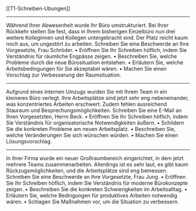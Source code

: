 [[T1-Schreiben-Ubungen]]

---

Während Ihrer Abwesenheit wurde Ihr Büro umstrukturiert. Bei Ihrer Rückkehr stellen Sie fest, dass in Ihrem bisherigen Einzelbüro nun drei weitere Kolleginnen und Kollegen untergebracht sind. Der Platz reicht kaum noch aus, um ungestört zu arbeiten. Schreiben Sie eine Beschwerde an Ihre Vorgesetzte, Frau Schröder.
	•	Eröffnen Sie Ihr Schreiben höflich, indem Sie Verständnis für räumliche Engpässe zeigen.
	•	Beschreiben Sie, welche Probleme durch die neue Bürosituation entstehen.
	•	Erläutern Sie, welche Arbeitsbedingungen für Sie akzeptabel wären.
	•	Machen Sie einen Vorschlag zur Verbesserung der Raumsituation.

---

Aufgrund eines internen Umzugs wurden Sie mit Ihrem Team in ein kleineres Büro verlegt. Ihre Arbeitsplätze sind jetzt sehr eng nebeneinander, was konzentriertes Arbeiten erschwert. Zudem fehlen ausreichend Stauraum und Besprechungsmöglichkeiten. Schreiben Sie eine E-Mail an Ihren Vorgesetzten, Herrn Beck.
	•	Eröffnen Sie Ihr Schreiben höflich, indem Sie Verständnis für organisatorische Notwendigkeiten äußern.
	•	Schildern Sie die konkreten Probleme am neuen Arbeitsplatz.
	•	Beschreiben Sie, welche Veränderungen Sie sich wünschen würden.
	•	Machen Sie einen Lösungsvorschlag.


---

In Ihrer Firma wurde ein neuer Großraumbereich eingerichtet, in dem jetzt mehrere Teams zusammenarbeiten. Allerdings ist es sehr laut, es gibt kaum Rückzugsmöglichkeiten, und die Arbeitsplätze sind eng bemessen. Schreiben Sie eine Beschwerde an Ihre Vorgesetzte, Frau Jung.
	•	Eröffnen Sie Ihr Schreiben höflich, indem Sie Verständnis für moderne Bürokonzepte zeigen.
	•	Beschreiben Sie die konkreten Schwierigkeiten im Arbeitsalltag.
	•	Erläutern Sie, welche Bedingungen für produktives Arbeiten notwendig wären.
	•	Schlagen Sie Maßnahmen vor, um die Situation zu verbessern.